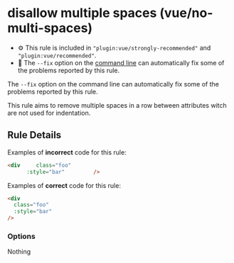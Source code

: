 # disallow multiple spaces (vue/no-multi-spaces)

- :gear: This rule is included in `"plugin:vue/strongly-recommended"` and `"plugin:vue/recommended"`.
- :wrench: The `--fix` option on the [command line](http://eslint.org/docs/user-guide/command-line-interface#fix) can automatically fix some of the problems reported by this rule.

The `--fix` option on the command line can automatically fix some of the problems reported by this rule.

This rule aims to remove multiple spaces in a row between attributes witch are not used for indentation.

## Rule Details

Examples of **incorrect** code for this rule:

```html
<div     class="foo"
      :style="bar"         />
```

Examples of **correct** code for this rule:

```html
<div
  class="foo"
  :style="bar"
/>
```

### Options

Nothing
